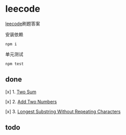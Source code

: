 # leecode

[leecode](https://leetcode.com)刷题答案

安装依赖

```shell
npm i
```

单元测试

```shell
npm test
```

## done

[x] 1. [Two Sum](https://leetcode.com/problems/two-sum/)

[x] 2. [Add Two Numbers](https://leetcode.com/problems/add-two-numbers)

[x] 3. [Longest Substring Without Repeating Characters](https://leetcode.com/problems/longest-substring-without-repeating-characters/description/)

## todo